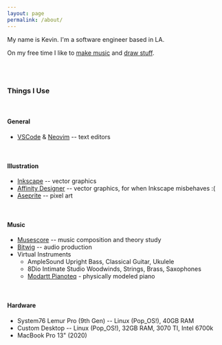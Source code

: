 ```yaml
---
layout: page
permalink: /about/
---
```


My name is Kevin.  I'm a software engineer based in LA.

On my free time I like to [make music](/music) and [draw stuff](/illustration).

<br />
<br />

### Things I Use
<br />

#### General
* [VSCode](https://code.visualstudio.com/) & [Neovim](https://neovim.io/) -- text editors

<br />

#### Illustration
* [Inkscape](https://inkscape.org/) -- vector graphics
* [Affinity Designer](https://affinity.serif.com/en-us/) -- vector graphics, for when Inkscape misbehaves :(
* [Aseprite](https://www.aseprite.org/) -- pixel art

<br />

#### Music
* [Musescore](https://musescore.org/en) -- music composition and theory study
* [Bitwig](https://inkscape.org/) -- audio production
* Virtual Instruments
    * AmpleSound Upright Bass, Classical Guitar, Ukulele
    * 8Dio Intimate Studio Woodwinds, Strings, Brass, Saxophones
    * [Modartt Pianoteq](https://www.modartt.com/pianoteq) - physically modeled piano

<br />

#### Hardware
* System76 Lemur Pro (9th Gen) -- Linux (Pop_OS!), 40GB RAM
* Custom Desktop -- Linux (Pop_OS!), 32GB RAM, 3070 TI, Intel 6700k
* MacBook Pro 13" (2020)
